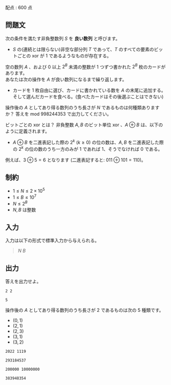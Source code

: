 配点 : $600$ 点

## 問題文

次の条件を満たす非負整数列 $S$ を **良い数列** と呼びます。

- $S$ の(連続とは限らない)非空な部分列 $T$ であって、$T$ のすべての要素のビットごとの xor が $1$ であるようなものが存在する。

空の数列 $A$ 、および $0$ 以上 $2^B$ 未満の整数が 1 つずつ書かれた $2^B$ 枚のカードがあります。<br>
あなたは次の操作を $A$ が良い数列になるまで繰り返します。

- カードを 1 枚自由に選び、カードに書かれている数を $A$ の末尾に追加する。そして選んだカードを食べる。(食べたカードはその後選ぶことはできない)

操作後の $A$ としてあり得る数列のうち長さが $N$ であるものは何種類ありますか？ 答えを $\text{mod }998244353$ で出力してください。

ビットごとの xor とは？
非負整数 $A, B$ のビット単位 xor 、$A \oplus B$ は、以下のように定義されます。

- $A \oplus B$ を二進表記した際の $2^k$ ($k \geq 0$) の位の数は、$A, B$ を二進表記した際の $2^k$ の位の数のうち一方のみが $1$ であれば $1$、そうでなければ $0$ である。

例えば、$3 \oplus 5 = 6$ となります (二進表記すると: $011 \oplus 101 = 110$)。

## 制約

- $1 \leq N \leq 2 \times 10^5$
- $1 \leq B \leq 10^7$
- $N \leq 2^B$
- $N, B$ は整数

## 入力

入力は以下の形式で標準入力から与えられる。

> $N$ $B$

## 出力

答えを出力せよ。

```input1
2 2
```

```output1
5
```

操作後の $A$ としてあり得る数列のうち長さが $2$ であるものは次の $5$ 種類です。

- $(0, 1)$
- $(2, 1)$
- $(2, 3)$
- $(3, 1)$
- $(3, 2)$

```input2
2022 1119
```

```output2
293184537
```

```input3
200000 10000000
```

```output3
383948354
```